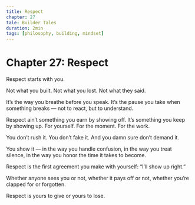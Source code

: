 ```yaml
---
title: Respect
chapter: 27
tale: Builder Tales
duration: 2min
tags: [philosophy, building, mindset]
---
```


# Chapter 27: Respect

Respect starts with you.

Not what you built.
Not what you lost.
Not what they said.

It’s the way you breathe before you speak.
It’s the pause you take when something breaks —
not to react, but to understand.

Respect ain’t something you earn by showing off.
It’s something you keep by showing up.
For yourself. For the moment. For the work.

You don’t rush it.
You don’t fake it.
And you damn sure don’t demand it.

You show it —
in the way you handle confusion,
in the way you treat silence,
in the way you honor the time it takes to become.

Respect is the first agreement you make with yourself:
“I’ll show up right.”

Whether anyone sees you or not,
whether it pays off or not,
whether you’re clapped for or forgotten.

Respect is yours to give
or yours to lose.

